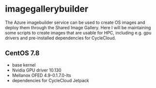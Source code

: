 # imagegallerybuilder

The Azure imagebuilder service can be used to create OS images and deploy them through the Shared Image Gallery. Here I will
be maintaining some scripts to create images that are usable for HPC, including e.g. gpu drivers and pre-installed dependencies
for CycleCloud.

## CentOS 7.8
 * base kernel
 * Nvidia GPU driver 10.130
 * Mellanox OFED 4.9-0.1.7.0-lts
 * dependencies for CycleCloud Jetpack 
